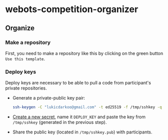 # webots-competition-organizer

## Organize

### Make a repository
First, you need to make a repository like this by clicking on the green button `Use this template`.

### Deploy keys

Deploy keys are necessary to be able to pull a code from participant's private repositories.

- Generate a private-public key pair:

    ```bash
    ssh-keygen -C "lukicdarkoo@gmail.com" -t ed25519 -f /tmp/sshkey -q -N ""
    ```

- [Create a new secret](settings/secrets/actions/new), name it `DEPLOY_KEY` and paste the key from `/tmp/sshkey` (generated in the previous step).

- Share the public key (located in `/tmp/sshkey.pub`) with participants.
